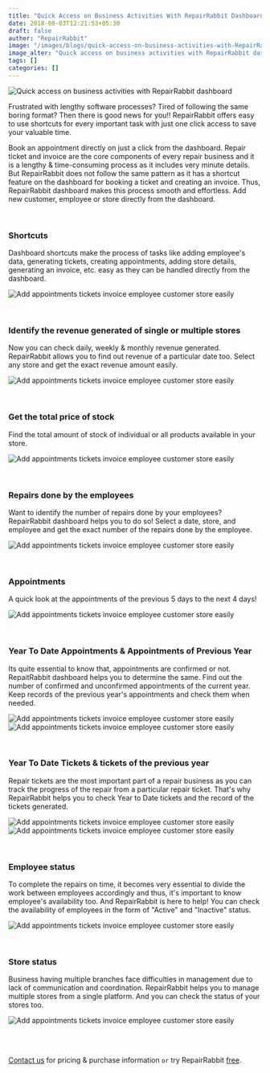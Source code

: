 ```yaml
---
title: "Quick Access on Business Activities With RepairRabbit Dashboard"
date: 2018-08-03T12:21:53+05:30
draft: false
auther: "RepairRabbit"
image: "/images/blogs/quick-access-on-business-activities-with-RepairRabbit-dashboard.jpg"
image_alter: "Quick access on business activities with RepairRabbit dashboard"
tags: []
categories: []
---
```


<img src="/images/blogs/quick-access-on-business-activities-with-RepairRabbit-dashboard.jpg" alt="Quick access on business activities with RepairRabbit dashboard" />


Frustrated with lengthy software processes?  Tired of following the same boring format? Then there is good news for you!! RepairRabbit offers easy to use shortcuts for every important task with just one click access to save your valuable time. 

Book an appointment directly on just a click from the dashboard. Repair ticket and invoice are the core components of every repair business and it is a lengthy & time-consuming process as it includes very minute details. But RepairRabbit does not follow the same pattern as it has a shortcut feature on the dashboard for booking a ticket and creating an invoice. Thus, RepairRabbit dashboard makes this process smooth and effortless. Add new customer, employee or store directly from the dashboard.

<br>

### Shortcuts

Dashboard shortcuts make the process of tasks like adding employee's data, generating tickets, creating appointments, adding store details, generating an invoice, etc. easy as they can be handled directly from the dashboard. 

![Add appointments tickets invoice employee customer store easily](/images/blogs/4/add_appointment_ticket_invoice_employee_customer_store.png)

<br>

### Identify the revenue generated of single or multiple stores

Now you can check daily, weekly & monthly revenue generated. RepairRabbit allows you to find out revenue of a particular date too. Select any store and get the exact revenue amount easily.

![Add appointments tickets invoice employee customer store easily](/images/blogs/4/find_revenue.png)

<br>

### Get the total price of stock

Find the total amount of stock of individual or all products available in your store.

![Add appointments tickets invoice employee customer store easily](/images/blogs/4/total_price_of_stock.png)

<br>

### Repairs done by the employees

Want to identify the number of repairs done by your employees? RepairRabbit dashboard helps you to do so! Select a date, store, and employee and get the exact number of the repairs done by the employee.

![Add appointments tickets invoice employee customer store easily](/images/blogs/4/repair_done_by_employee.png)

<br>

### Appointments

A quick look at the appointments of the previous 5 days to the next 4 days!

![Add appointments tickets invoice employee customer store easily](/images/blogs/4/appointments_of_5_days_to_next_4_days.png)

<br>

### Year To Date Appointments & Appointments of Previous Year

Its quite essential to know that, appointments are confirmed or not. RepaitRabbit dashboard helps you to determine the same. Find out the number of confirmed and unconfirmed appointments of the current year. Keep records of the previous year's appointments and check them when needed.

![Add appointments tickets invoice employee customer store easily](/images/blogs/4/appointment_status_year_to_date.png)
![Add appointments tickets invoice employee customer store easily](/images/blogs/4/appointment_status_previous_yr.png)

<br>

### Year To Date Tickets & tickets of the previous year

Repair tickets are the most important part of a repair business as you can track the progress of the repair from a particular repair ticket. That's why RepairRabbit helps you to check Year to Date tickets and the record of the tickets generated.

![Add appointments tickets invoice employee customer store easily](/images/blogs/4/Tickets_previous_year.png)
![Add appointments tickets invoice employee customer store easily](/images/blogs/4/Year_To_Date_Tickets.png)

<br>

### Employee status

To complete the repairs on time, it becomes very essential to divide the work between employees accordingly and thus, it's important to know employee's availability too.
And RepairRabbit is here to help! You can check the availability of employees in the form of "Active" and "Inactive" status.

![Add appointments tickets invoice employee customer store easily](/images/blogs/4/employee_status.png)

<br>

### Store status

Business having multiple branches face difficulties in management due to lack of communication and coordination. RepairRabbit helps you to manage multiple stores from a single platform. And you can check the status of your stores too.

![Add appointments tickets invoice employee customer store easily](/images/blogs/4/store_status.png)



<br>
<br>

<a href="mailto:sales@repairrabbit.co?subject=Query of RepairRabbit" target="_blank">Contact us</a> for pricing & purchase information `or` try RepairRabbit <a href="https://demo.repairrabbit.co/admin" rel="noopener" target="_blank" title="RepairRabbit Demo">free</a>.

<br>
